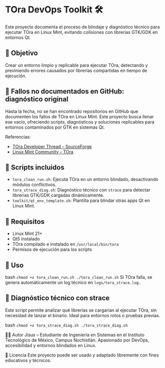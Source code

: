 # TOra DevOps Toolkit 🛠️

Este proyecto documenta el proceso de blindaje y diagnóstico técnico para ejecutar TOra en Linux Mint, evitando colisiones con librerías GTK/GDK en entornos Qt.

## 🎯 Objetivo

Crear un entorno limpio y replicable para ejecutar TOra, detectando y previniendo errores causados por librerías compartidas en tiempo de ejecución.

## 🧠 Fallos no documentados en GitHub: diagnóstico original

Hasta la fecha, no se han encontrado repositorios en GitHub que documenten los fallos de TOra en Linux Mint. Este proyecto busca llenar ese vacío, ofreciendo scripts, diagnósticos y soluciones replicables para entornos contaminados por GTK en sistemas Qt.

Referencias:
- [TOra Developer Thread – SourceForge](https://sourceforge.net/p/tora/mailman/tora-develop/thread/9eb44e5c50dcd7f5ca3c9d2bb4e06699%40office.scribus.info/)
- [Linux Mint Community – TOra](https://community.linuxmint.com/software/view/tora)


## 📁 Scripts incluidos

- `tora_clean_run.sh`: Ejecuta TOra en un entorno blindado, desactivando módulos conflictivos.
- `tora_strace_diag.sh`: Diagnóstico técnico con `strace` para detectar librerías GTK/GDK cargadas dinámicamente.
- `toolkit/qt_env_template.sh`: Plantilla para blindar otras apps Qt en Linux Mint.

## 🧪 Requisitos

- Linux Mint 21+
- Qt5 instalado
- TOra compilado e instalado en `/usr/local/bin/tora`
- Permisos de ejecución para los scripts

## 🚀 Uso

bash
``chmod +x tora_clean_run.sh
./tora_clean_run.sh``
Si TOra falla, se genera automáticamente un log técnico en ``logs/tora_strace.log.``

## 🧪 Diagnóstico técnico con strace

Este script permite analizar qué librerías se cargarían al ejecutar TOra, sin necesidad de lanzar el binario. Ideal para entornos rotos o pruebas previas.

bash
``chmod +x tora_strace_diag.sh
./tora_strace_diag.sh``


👨‍💻 Autor
Jisus – Estudiante de Ingeniería en Sistemas en el Instituto Tecnológico de México, Campus Nochistlán. Apasionado por DevOps, accesibilidad y entornos blindados en Linux.

📌 Licencia
Este proyecto puede ser usado y adaptado libremente con fines educativos y técnicos.
